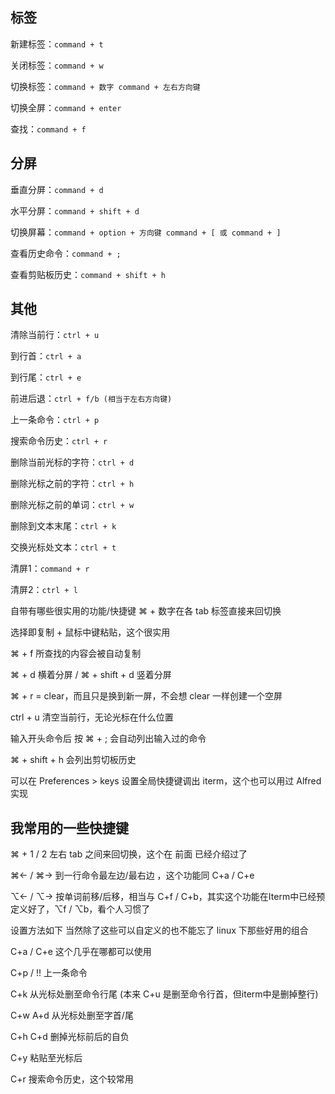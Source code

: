 ## 标签

新建标签：`command + t`

关闭标签：`command + w`

切换标签：`command + 数字 command + 左右方向键`

切换全屏：`command + enter`

查找：`command + f`


## 分屏

垂直分屏：`command + d`

水平分屏：`command + shift + d`

切换屏幕：`command + option + 方向键 command + [ 或 command + ]`

查看历史命令：`command + ;`

查看剪贴板历史：`command + shift + h`

## 其他

清除当前行：`ctrl + u`

到行首：`ctrl + a`

到行尾：`ctrl + e`

前进后退：`ctrl + f/b (相当于左右方向键)`

上一条命令：`ctrl + p`

搜索命令历史：`ctrl + r`

删除当前光标的字符：`ctrl + d`

删除光标之前的字符：`ctrl + h`

删除光标之前的单词：`ctrl + w`

删除到文本末尾：`ctrl + k`

交换光标处文本：`ctrl + t`

清屏1：`command + r`

清屏2：`ctrl + l`

自带有哪些很实用的功能/快捷键
⌘ + 数字在各 tab 标签直接来回切换

选择即复制 + 鼠标中键粘贴，这个很实用

⌘ + f 所查找的内容会被自动复制

⌘ + d 横着分屏 / ⌘ + shift + d 竖着分屏

⌘ + r = clear，而且只是换到新一屏，不会想 clear 一样创建一个空屏

ctrl + u 清空当前行，无论光标在什么位置

输入开头命令后 按 ⌘ + ; 会自动列出输入过的命令

⌘ + shift + h 会列出剪切板历史

可以在 Preferences > keys 设置全局快捷键调出 iterm，这个也可以用过 Alfred 实现

## 我常用的一些快捷键

⌘ + 1 / 2 左右 tab 之间来回切换，这个在 前面 已经介绍过了

⌘← / ⌘→ 到一行命令最左边/最右边 ，这个功能同 C+a / C+e

⌥← / ⌥→ 按单词前移/后移，相当与 C+f / C+b，其实这个功能在Iterm中已经预定义好了，⌥f / ⌥b，看个人习惯了

设置方法如下
当然除了这些可以自定义的也不能忘了 linux 下那些好用的组合

C+a / C+e 这个几乎在哪都可以使用

C+p / !! 上一条命令

C+k 从光标处删至命令行尾 (本来 C+u 是删至命令行首，但iterm中是删掉整行)

C+w A+d 从光标处删至字首/尾

C+h C+d 删掉光标前后的自负

C+y 粘贴至光标后

C+r 搜索命令历史，这个较常用

